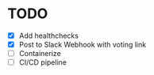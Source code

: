 # TODO

- [x] Add healthchecks
- [x] Post to Slack Webhook with voting link
- [ ] Containerize
- [ ] CI/CD pipeline
